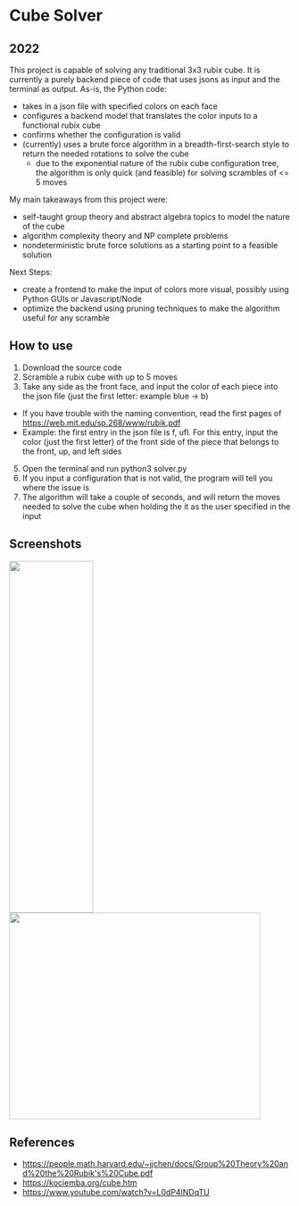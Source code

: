 # Cube Solver
## 2022
 
This project is capable of solving any traditional 3x3 rubix cube. It is currently a purely backend piece of code that uses jsons as input and the terminal as output. As-is, the Python code:

- takes in a json file with specified colors on each face
- configures a backend model that translates the color inputs to a functional rubix cube
- confirms whether the configuration is valid
- (currently) uses a brute force algorithm in a breadth-first-search style to return the needed rotations to solve the cube
  - due to the exponential nature of the rubix cube configuration tree, the algorithm is only quick (and feasible) for solving scrambles of <= 5 moves


My main takeaways from this project were:

- self-taught group theory and abstract algebra topics to model the nature of the cube
- algorithm complexity theory and NP complete problems
- nondeterministic brute force solutions as a starting point to a feasible solution

Next Steps:
- create a frontend to make the input of colors more visual, possibly using Python GUIs or Javascript/Node
- optimize the backend using pruning techniques to make the algorithm useful for any scramble

## How to use
1. Download the source code
2. Scramble a rubix cube with up to 5 moves
3. Take any side as the front face, and input the color of each piece into the json file (just the first letter: example blue -> b)
  - If you have trouble with the naming convention, read the first pages of https://web.mit.edu/sp.268/www/rubik.pdf
  - Example: the first entry in the json file is f, ufl. For this entry, input the color (just the first letter) of the front side of the piece that belongs to the front, up, and left sides
5. Open the terminal and run python3 solver.py
6. If you input a configuration that is not valid, the program will tell you where the issue is
7. The algorithm will take a couple of seconds, and will return the moves needed to solve the cube when holding the it as the user specified in the input

## Screenshots

<img width="150" height = "630" src="https://user-images.githubusercontent.com/90010213/147861550-fa9141ed-304f-426b-818f-9e14e502ec47.png"> <img width="450" height="370" src="https://user-images.githubusercontent.com/90010213/147861559-1c2c6a25-efb4-4ef4-8109-b29821a77068.png">

## References

- https://people.math.harvard.edu/~jjchen/docs/Group%20Theory%20and%20the%20Rubik's%20Cube.pdf
- https://kociemba.org/cube.htm
- https://www.youtube.com/watch?v=L0dP4lNDqTU
